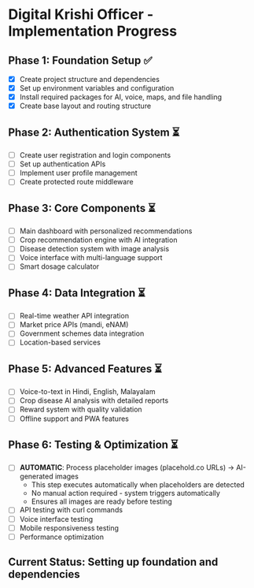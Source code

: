 # Digital Krishi Officer - Implementation Progress

## Phase 1: Foundation Setup ✅
- [x] Create project structure and dependencies
- [x] Set up environment variables and configuration
- [x] Install required packages for AI, voice, maps, and file handling
- [x] Create base layout and routing structure

## Phase 2: Authentication System ⏳
- [ ] Create user registration and login components
- [ ] Set up authentication APIs
- [ ] Implement user profile management
- [ ] Create protected route middleware

## Phase 3: Core Components ⏳
- [ ] Main dashboard with personalized recommendations
- [ ] Crop recommendation engine with AI integration
- [ ] Disease detection system with image analysis
- [ ] Voice interface with multi-language support
- [ ] Smart dosage calculator

## Phase 4: Data Integration ⏳
- [ ] Real-time weather API integration
- [ ] Market price APIs (mandi, eNAM)
- [ ] Government schemes data integration
- [ ] Location-based services

## Phase 5: Advanced Features ⏳
- [ ] Voice-to-text in Hindi, English, Malayalam
- [ ] Crop disease AI analysis with detailed reports
- [ ] Reward system with quality validation
- [ ] Offline support and PWA features

## Phase 6: Testing & Optimization ⏳
- [ ] **AUTOMATIC**: Process placeholder images (placehold.co URLs) → AI-generated images
  - This step executes automatically when placeholders are detected
  - No manual action required - system triggers automatically
  - Ensures all images are ready before testing
- [ ] API testing with curl commands
- [ ] Voice interface testing
- [ ] Mobile responsiveness testing
- [ ] Performance optimization

## Current Status: Setting up foundation and dependencies